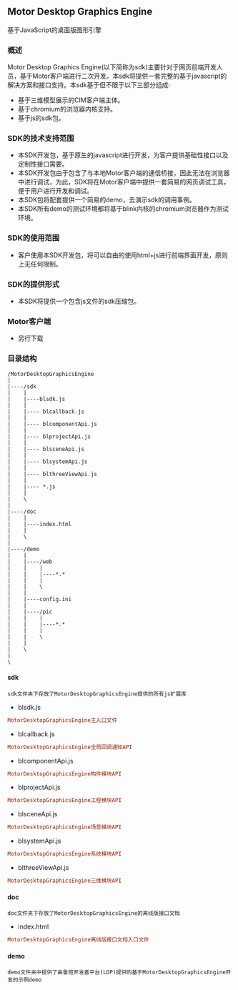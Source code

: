 ## Motor Desktop Graphics Engine
基于JavaScript的桌面版图形引擎

### 概述
Motor Desktop Graphics Engine(以下简称为sdk)主要针对于网页前端开发人员，基于Motor客户端进行二次开发。本sdk将提供一套完整的基于javascript的解决方案和接口支持。本sdk基于但不限于以下三部分组成:
- 基于三维模型展示的CIM客户端主体。
- 基于chromium的浏览器内核支持。
- 基于js的sdk包。

### SDK的技术支持范围
- 本SDK开发包，基于原生的javascript进行开发，为客户提供基础性接口以及定制性接口需要。
- 本SDK开发包由于包含了与本地Motor客户端的通信桥接，因此无法在浏览器中进行调试，为此，SDK将在Motor客户端中提供一套简易的网页调试工具，便于用户进行开发和调试。
- 本SDK包将配套提供一个简易的demo，去演示sdk的调用事例。
- 本SDK所有demo的测试环境都将基于blink内核的chromium浏览器作为测试环境。

### SDK的使用范围
- 客户使用本SDK开发包，将可以自由的使用html+js进行前端界面开发，原则上无任何限制。

### SDK的提供形式
- 本SDK将提供一个包含js文件的sdk压缩包。

### Motor客户端
- 另行下载

### 目录结构

```
/MotorDesktopGraphicsEngine
|
|----/sdk
|    |
|    |----blsdk.js
|    |
|    |---- blcallback.js 
|    |
|    |---- blcomponentApi.js
|    |
|    |---- blprojectApi.js
|    |
|    |---- blsceneApi.js
|    |
|    |---- blsystemApi.js
|    |
|    |---- blthreeViewApi.js
|    |
|    |---- *.js
|    |
|    \
|
|----/doc
|    |
|    |----index.html
|    |
|    \
|
|----/demo
|    |
|    |----/web
|    |    |
|    |    |----*.*
|    |    |
|    |    \
|    |
|    |----config.ini
|    |
|    |----/pic
|    |    |
|    |    |----*.*
|    |    |
|    |    \
|    |
|    \
|
\
```
#### sdk
    sdk文件夹下存放了MotorDesktopGraphicsEngine提供的所有js扩展库

- blsdk.js

```ini
MotorDesktopGraphicsEngine主入口文件
```
- blcallback.js

```ini
MotorDesktopGraphicsEngine全局回调通知API
```

- blcomponentApi.js

```ini
MotorDesktopGraphicsEngine构件模块API
```

- blprojectApi.js

```ini
MotorDesktopGraphicsEngine工程模块API
```

- blsceneApi.js

```ini
MotorDesktopGraphicsEngine场景模块API
```

- blsystemApi.js

```ini
MotorDesktopGraphicsEngine系统模块API
```

- blthreeViewApi.js

```ini
MotorDesktopGraphicsEngine三维模块API
```

#### doc
    doc文件夹下存放了MotorDesktopGraphicsEngine的离线版接口文档

- index.html

```ini
MotorDesktopGraphicsEngine离线版接口文档入口文件
```

#### demo
    demo文件夹中提供了由鲁班开发者平台(LDP)提供的基于MotorDesktopGraphicsEngine开发的示例demo